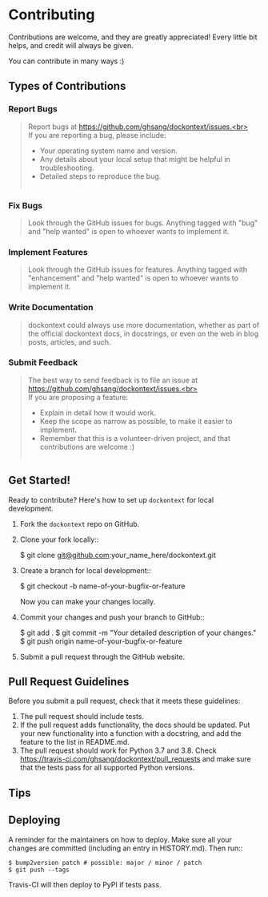 Contributing
============

Contributions are welcome, and they are greatly appreciated! Every little bit
helps, and credit will always be given.

You can contribute in many ways :)

Types of Contributions
----------------------

### Report Bugs

> Report bugs at https://github.com/ghsang/dockontext/issues.<br><br>
> If you are reporting a bug, please include:
>   * Your operating system name and version.
>   * Any details about your local setup that might be helpful in troubleshooting.
>   * Detailed steps to reproduce the bug.
> <br><br>

### Fix Bugs

> Look through the GitHub issues for bugs. Anything tagged with "bug" and "help
> wanted" is open to whoever wants to implement it.

### Implement Features

> Look through the GitHub issues for features. Anything tagged with "enhancement"
> and "help wanted" is open to whoever wants to implement it.

### Write Documentation

> dockontext could always use more documentation, whether as part of the
> official dockontext docs, in docstrings, or even on the web in blog posts,
> articles, and such.

### Submit Feedback

> The best way to send feedback is to file an issue at https://github.com/ghsang/dockontext/issues.<br><br>
> If you are proposing a feature:
> * Explain in detail how it would work.
> * Keep the scope as narrow as possible, to make it easier to implement.
> * Remember that this is a volunteer-driven project, and that contributions
>   are welcome :)
> <br><br>

Get Started!
------------

Ready to contribute? Here's how to set up `dockontext` for local development.

1. Fork the `dockontext` repo on GitHub.
2. Clone your fork locally::

    $ git clone git@github.com:your_name_here/dockontext.git

3. Create a branch for local development::

    $ git checkout -b name-of-your-bugfix-or-feature

   Now you can make your changes locally.

4. Commit your changes and push your branch to GitHub::

    $ git add .
    $ git commit -m "Your detailed description of your changes."
    $ git push origin name-of-your-bugfix-or-feature

5. Submit a pull request through the GitHub website.

Pull Request Guidelines
-----------------------

Before you submit a pull request, check that it meets these guidelines:

1. The pull request should include tests.
2. If the pull request adds functionality, the docs should be updated. Put
   your new functionality into a function with a docstring, and add the
   feature to the list in README.md.
3. The pull request should work for Python 3.7 and 3.8. Check
   https://travis-ci.com/ghsang/dockontext/pull_requests
   and make sure that the tests pass for all supported Python versions.

Tips
----


Deploying
---------

A reminder for the maintainers on how to deploy.
Make sure all your changes are committed (including an entry in HISTORY.md).
Then run::

```
$ bump2version patch # possible: major / minor / patch
$ git push --tags
```

Travis-CI will then deploy to PyPI if tests pass.
